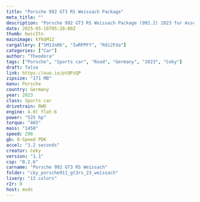```yaml
---
title: "Porsche 992 GT3 RS Weissach Package"
meta_title: ""
description: "Porsche 992 GT3 RS Weissach Package (992.2) 2023 for Assetto Corsa by Ceky Performance"
date: 2025-05-16T05:20:00Z
thumb: bwicItn
mainimage: kYkGM1Z
cargallery: ["5M13n0b", "IwRPPFY", "Rdi2Fda"]
categories: ["Car"]
author: "Theodora"
tags: ["Porsche", "Sports car", "Road", "Germany", "2023", "Ceky"]
draft: false
link: https://ouo.io/pt0PzQP
zipsize: "171 MB"
manu: Porsche
country: Germany
year: 2023
class: Sports car
drivetrain: RWD
engine: 4.0l flat-6
power: "525 hp"
torque: "465"
mass: "1450"
speed: 298
gb: 8-Speed PDK
accel: "3.2 seconds"
creator: Ceky
version: "1.1"
csp: "0.2.6"
carname: "Porsche 992 GT3 RS Weissach"
folder: "cky_porsche911_gt3rs_23_weissach"
livery: "13 colors"
r2r: 0
host: mods
---
```


